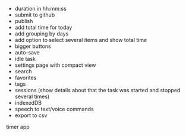 - duration in hh:mm:ss
- submit to github
- publish
- add total time for today
- add grouping by days
- add option to select several items and show total time
- bigger buttons
- auto-save
- idle task
- settings page with compact view
- search
- favorites
- tags
- sessions (show details about that the task was started and stopped several times)
- indexedDB
- speech to text/voice commands
- export to csv

timer app
